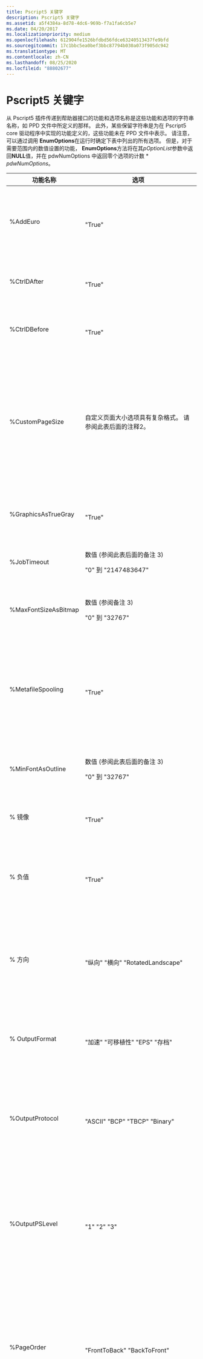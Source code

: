 ```yaml
---
title: Pscript5 关键字
description: Pscript5 关键字
ms.assetid: a5f4384a-8d78-4dc6-969b-f7a1fa6cb5e7
ms.date: 04/20/2017
ms.localizationpriority: medium
ms.openlocfilehash: 612904fe1526bfdbd56fdce63240513437fe9bfd
ms.sourcegitcommit: 17c1bbc5ea0bef3bbc87794b030a073f905dc942
ms.translationtype: MT
ms.contentlocale: zh-CN
ms.lasthandoff: 08/25/2020
ms.locfileid: "88802677"
---
```

# <a name="pscript5-keywords"></a>Pscript5 关键字


从 Pscript5 插件传递到帮助器接口的功能和选项名称是这些功能和选项的字符串名称，如 PPD 文件中所定义的那样。 此外，某些保留字符串是为在 Pscript5 core 驱动程序中实现的功能定义的，这些功能未在 PPD 文件中表示。 请注意，可以通过调用 **EnumOptions**在运行时确定下表中列出的所有选项。 但是，对于需要范围内的数值设置的功能， **EnumOptions**方法将在其*pOptionList*参数中返回**NULL**值，并在 pdwNumOptions 中返回零个选项的计数 \* *pdwNumOptions*。

<table>
<colgroup>
<col width="33%" />
<col width="33%" />
<col width="33%" />
</colgroup>
<thead>
<tr class="header">
<th>功能名称</th>
<th>选项</th>
<th>说明</th>
</tr>
</thead>
<tbody>
<tr class="odd">
<td><p>%AddEuro</p></td>
<td><p></p>
"True"</td>
<td><p>将欧元符号添加到设备字体。</p>
<p>打印机-粘滞。</p>
<p>需要 PostScript 级别2。 请参阅此表后面的注释1。</p></td>
</tr>
<tr class="even">
<td><p>%CtrlDAfter</p></td>
<td><p></p>
"True"</td>
<td><p>每个作业后发送 CTRL + D。</p>
<p>打印机-粘滞。</p></td>
</tr>
<tr class="odd">
<td><p>%CtrlDBefore</p></td>
<td><p></p>
"True"</td>
<td><p>在每个作业之前发送 CTRL + D。</p>
<p>打印机-粘滞。</p></td>
</tr>
<tr class="even">
<td><p>%CustomPageSize</p></td>
<td><p>自定义页面大小选项具有复杂格式。 请参阅此表后面的注释2。</p></td>
<td><p>读取或指定自定义页面大小设置。 设置此功能还会导致公用<a href="https://docs.microsoft.com/windows/win32/api/wingdi/ns-wingdi-devmodew" data-raw-source="[&lt;strong&gt;DEVMODEW&lt;/strong&gt;](https://docs.microsoft.com/windows/win32/api/wingdi/ns-wingdi-devmodew)"><strong>DEVMODEW</strong></a>结构的<strong>dmPaperSize</strong>成员重置为 DMPAPER_CUSTOMSIZE (指示 PS 自定义大小) ，并设置 DM_PAPERSIZE 位标志。 此功能只能在公共 DEVMODEW 结构指示正在使用的是自定义纸张大小时才会被读取。</p>
<p>文档-粘滞。</p></td>
</tr>
<tr class="odd">
<td><p>%GraphicsAsTrueGray</p></td>
<td><p></p>
"True"</td>
<td><p>将灰色图形转换为 PostScript 灰色。</p>
<p>打印机-粘滞。</p></td>
</tr>
<tr class="even">
<td><p>%JobTimeout</p></td>
<td><p>数值 (参阅此表后面的备注 3) </p>
<p>"0" 到 "2147483647"</p></td>
<td><p>指定作业超时（以秒为单位）。</p>
<p>打印机-粘滞。</p></td>
</tr>
<tr class="odd">
<td><p>%MaxFontSizeAsBitmap</p></td>
<td><p>数值 (参阅备注 3) </p>
<p>"0" 到 "32767"</p></td>
<td><p>指定作为位图下载的最大字体大小。</p>
<p>打印机-粘滞。</p></td>
</tr>
<tr class="even">
<td><p>%MetafileSpooling</p></td>
<td><p></p>
"True"</td>
<td><p>启用 EMF 假脱机。 启用此功能相当于启用 <strong>高级打印功能</strong> UI 选项。 请注意，此功能具有与手册打印、排序和页面排序交互的约束。 在针对这些功能中的任何一种进行解析时，此功能具有最低优先级。</p>
<p>文档-粘滞。</p></td>
</tr>
<tr class="odd">
<td><p>%MinFontAsOutline</p></td>
<td><p>数值 (参阅此表后面的备注 3) </p>
<p>"0" 到 "32767"</p></td>
<td><p>指定应下载为大纲的最小字体大小。</p>
<p>打印机-粘滞。</p></td>
</tr>
<tr class="even">
<td><p>% 镜像</p></td>
<td><p></p>
"True"</td>
<td><p>通过反转水平坐标来镜像输出。</p>
<p>文档-粘滞。</p></td>
</tr>
<tr class="odd">
<td><p>% 负值</p></td>
<td><p></p>
"True"</td>
<td><p>反转打印页上的黑色和白色区域。</p>
<p>文档-粘滞。</p>
<p>要求使用黑白打印机，而不是彩色。</p></td>
</tr>
<tr class="even">
<td><p>% 方向</p></td>
<td><p></p>
"纵向" "横向" "RotatedLandscape"</td>
<td><p>指定输出方向。 使用此技术配置方向时，将在与<strong>IPrintCoreHelperPS</strong>接口一起使用时，更改 private 和 public <a href="https://docs.microsoft.com/windows/win32/api/wingdi/ns-wingdi-devmodew" data-raw-source="[&lt;strong&gt;DEVMODEW&lt;/strong&gt;](https://docs.microsoft.com/windows/win32/api/wingdi/ns-wingdi-devmodew)"><strong>DEVMODEW</strong></a>结构值。 此警告不适用于 <strong>IPrintCoreUI2</strong> 接口。</p>
<p>文档-粘滞。</p></td>
</tr>
<tr class="odd">
<td><p>% OutputFormat</p></td>
<td><p></p>
"加速" "可移植性" "EPS" "存档"</td>
<td><p>指定 PostScript 输出格式。 输出格式的行为与为 <strong>IPrintCoreUI2</strong>定义的行为相同。</p>
<p>文档-粘滞。</p></td>
</tr>
<tr class="even">
<td><p>%OutputProtocol</p></td>
<td><p></p>
"ASCII" "BCP" "TBCP" "Binary"</td>
<td><p>指定打印机将用于打印作业的协议。 BCP 和 TBCP 选项仅在受支持时可用。 <strong>EnumOptions</strong> 仅包括支持的值。 还可以通过检查 "协议" 全局特性来确定输出协议。</p>
<p>打印机-粘滞。</p></td>
</tr>
<tr class="odd">
<td><p>%OutputPSLevel</p></td>
<td><p></p>
"1" "2" "3"</td>
<td><p>指定要为此打印作业生成的 PostScript 语言级别。 可用选项限制为等于或小于 "LanguageLevel" 全局特性中指定的设备的语言级别的值。</p>
<p>文档-粘滞。</p>
<p>需要 PostScript Level 2 或更高版本。 请参阅此表后面的注释1。</p></td>
</tr>
<tr class="even">
<td><p>%PageOrder</p></td>
<td><p></p>
"FrontToBack" "BackToFront"</td>
<td><p>指定页面的打印顺序。 如果 EMF 假脱机功能不可用，则在调用 <strong>EnumFeatures</strong>时不会列出此功能，尝试读取或写入此功能的设置将返回 E_FAIL。 Additionaly，如果% MetafileSpooling 功能设置为 False，则 BackToFront 将受到限制。</p>
<p>文档-粘滞。</p></td>
</tr>
<tr class="odd">
<td><p>%PagePerSheet</p></td>
<td><p></p>
"1"、"2"、"4"、"6"、"9"、"16"、"手册"</td>
<td><p>仅当双面显示可用时，才能使用手册打印功能。 如果未打开，则设置 "手册" 选项将导致启用双面打印。 如果关闭了双面并选择了 "手册打印"，则该选项将被强制设置为 "2"。 如果禁用了图元文件假脱机，则会将其表示为手册打印的约束。 如果 EMF 假脱机因为正在使用打印处理器而不可用，则手册打印将不可用。 在这种情况下，将不会在 <strong>EnumOptions</strong>中列出手册打印，如果调用方请求 "% PagePerSheet" 设置为 "手册"，则 <strong>SetOptions</strong> 将返回 E_FAIL。</p>
<p>文档-粘滞。</p></td>
</tr>
<tr class="even">
<td><p>%PSErrorHandler</p></td>
<td><p></p>
"True"</td>
<td><p>发送 PostScript 错误处理程序。</p>
<p>文档-粘滞。</p></td>
</tr>
<tr class="odd">
<td><p>%PSMemory</p></td>
<td><p>数值 (参阅此表后面的备注 3) </p>
<p>对于 PostScript 级别1打印机，范围为 "172" 到 "2097151"。</p>
<p>对于 Postscript 级别2或3打印机，范围为 "249" 到 "2097151"。</p></td>
<td><p>指定设备上可用的虚拟内存的 kb 数。 请注意，值以 kb 表示，而不是以字节为单位。 另请注意，对于级别1和级别2打印机，有效范围有所不同。 尝试设置这些范围以外的值将失败，并 E_FAIL 为 HRESULT。</p>
<p>打印机-粘滞。</p></td>
</tr>
<tr class="even">
<td><p>%TextTrueGray</p></td>
<td><p></p>
"True"</td>
<td><p>将灰色文本转换为 PostScript 灰色。</p>
<p>打印机-粘滞。</p></td>
</tr>
<tr class="odd">
<td><p>%TTDownloadFormat</p></td>
<td><p></p>
"自动" 大纲 "" Bitmap "" NativeTrueType "</td>
<td><p>指定 TrueType 字体下载格式。 仅当 "TTRasterizer" 全局特性指示对 "Type42" 的支持时，NativeTrueType 才可用且列在 <strong>EnumOptions</strong> 中。</p>
<p>文档-粘滞。</p></td>
</tr>
<tr class="even">
<td><p>% WaitTimeout</p></td>
<td><p>数值 (参阅此表后面的备注 3) </p>
<p>"0" 到 "2147483647"</p></td>
<td><p>指定等待超时值（以秒为单位）。</p>
<p>打印机-粘滞。</p></td>
</tr>
</tbody>
</table>

 

**注意**   1如果某个功能未满足规定的要求，则该功能将不会在**EnumFeatures**中列出，尝试获取或设置该功能将导致无法返回 E \_ 。 本说明适用于% AddEuro、% 负值和% OutputPSLevel。

 

**注意**   2 (% CustomPageSize) 自定义页面大小格式与**IPrintCoreUI2**中所述的格式相同。 **EnumOptions** 返回空的选项列表。

 

**注意**   3个数值表示为只包含数字字符的 ANSI 字符串。 不允许使用符号符号。 例如，"300" 有效，但 "-20"、"20.5" 和 "+ 300" 均无效。 本说明适用于% JobTimeout、% MaxFontSizeAsBitmap、% MinFontAsOutline、% PSMemory 和% WaitTimeout。

 

 

 




